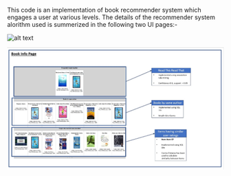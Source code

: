 This code is an implementation of book recommender system which engages a user at various levels.
The details of the recommender system alorithm used is summerized in the following two UI pages:-

![alt text]([https://github.com/shubhamjoshi2130/book_recommender_system/blob/main/explaination_images/book_info_page.JPG](https://github.com/shubhamjoshi2130/book_recommender_system/blob/main/explaination_images/search_page.JPG))

![alt text](https://github.com/shubhamjoshi2130/book_recommender_system/blob/main/explaination_images/book_info_page.JPG)
